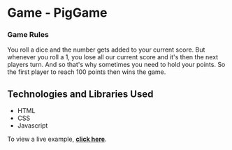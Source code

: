 # Game - PigGame

### Game Rules

You roll a dice and the number gets added to your current score. But whenever you roll a 1, you lose all our current score and it's then the next players turn. And so that's why sometimes you need to hold your points. So the first player to reach 100 points then wins the game.

## Technologies and Libraries Used

- HTML
- CSS
- Javascript

To view a live example, **[click here](https://pigydice.netlify.app)**.

